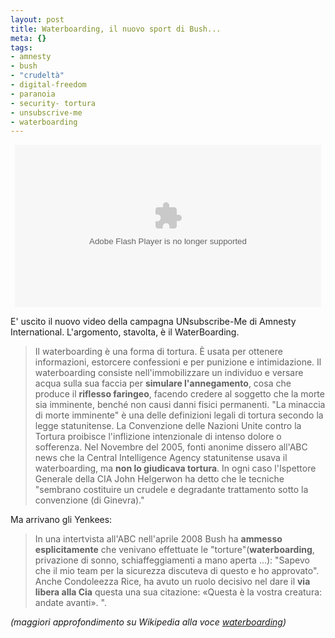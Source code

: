 ```yaml
--- 
layout: post
title: Waterboarding, il nuovo sport di Bush...
meta: {}
tags: 
- amnesty
- bush
- "crudeltà"
- digital-freedom
- paranoia
- security- tortura
- unsubscrive-me
- waterboarding
---
```

<center>
<object type="application/x-shockwave-flash" data="http://unsubscribe-me.org/films/blipesque-sof-480.swf" width="490" height="260" allowfullscreen="true" id="showplayer"><param name="movie" value="http://unsubscribe-me.org/films/blipesque-sof-480.swf" /><param name="quality" value="best" /><param name="bgcolor" value="#000000" /><embed src="http://unsubscribe-me.org/films/blipesque-sof-480.swf" quality="best" width="490" height="260" bgcolor="#000000" name="showplayer" type="application/x-shockwave-flash"></embed></object>  
</center>
  
E' uscito il nuovo video della campagna UNsubscribe-Me di Amnesty International. L'argomento, stavolta, è il WaterBoarding.  
  
> Il waterboarding è una forma di tortura.
> È usata per ottenere informazioni, estorcere confessioni e per punizione e intimidazione. Il waterboarding consiste nell'immobilizzare un individuo e versare acqua sulla sua faccia per **simulare l'annegamento**, cosa che produce il **riflesso faringeo**, facendo credere al soggetto che la morte sia imminente, benché non causi danni fisici permanenti. "La minaccia di morte imminente" è una delle definizioni legali di tortura secondo la legge statunitense.
> La Convenzione delle Nazioni Unite contro la Tortura proibisce l'inflizione intenzionale di intenso dolore o sofferenza. Nel Novembre del 2005, fonti anonime dissero all'ABC news che la Central Intelligence Agency statunitense usava il waterboarding, ma **non lo giudicava tortura**.
> In ogni caso l'Ispettore Generale della CIA John Helgerwon ha detto che le tecniche "sembrano costituire un crudele e degradante trattamento sotto la convenzione (di Ginevra)."  
  
Ma arrivano gli Yenkees:  
  
> In una intertvista all'ABC nell'aprile 2008 Bush ha **ammesso esplicitamente** che venivano effettuate le "torture"(**waterboarding**, privazione di sonno, schiaffeggiamenti a mano aperta ...): "Sapevo che il mio team per la sicurezza discuteva di questo e ho approvato". Anche Condoleezza Rice, ha avuto un ruolo decisivo nel dare il **via libera alla Cia** questa una sua citazione: «Questa è la vostra creatura: andate avanti». ".  
  
*(maggiori approfondimento su Wikipedia alla voce [waterboarding](http://it.wikipedia.org/wiki/Waterboarding))*  
  
 
